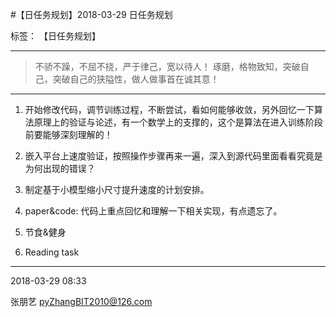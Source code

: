 ﻿#【日任务规划】2018-03-29 日任务规划

标签： 【日任务规划】

---

> 不骄不躁，不屈不挠，严于律己，宽以待人！
> 琢磨，格物致知，突破自己，突破自己的狭隘性，做人做事首在诚其意！


---

1. 开始修改代码，调节训练过程，不断尝试，看如何能够收敛，另外回忆一下算法原理上的验证与论述，有一个数学上的支撑的，这个是算法在进入训练阶段前要能够深刻理解的！

2. 嵌入平台上速度验证，按照操作步骤再来一遍，深入到源代码里面看看究竟是为何出现的错误？

3. 制定基于小模型缩小尺寸提升速度的计划安排。

4. paper&code: 代码上重点回忆和理解一下相关实现，有点遗忘了。

5. 节食&健身

6. Reading task


------
2018-03-29 08:33

张朋艺 pyZhangBIT2010@126.com